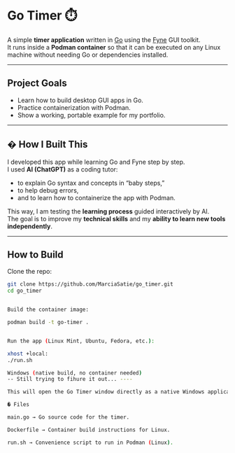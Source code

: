 # Go Timer ⏱️

A simple **timer application** written in [Go](https://go.dev) using the [Fyne](https://fyne.io) GUI toolkit.  
It runs inside a **Podman container** so that it can be executed on any Linux machine without needing Go or dependencies installed.

---

##  Project Goals
- Learn how to build desktop GUI apps in Go.
- Practice containerization with Podman.
- Show a working, portable example for my portfolio.

---

## � How I Built This
I developed this app while learning Go and Fyne step by step.  
I used **AI (ChatGPT)** as a coding tutor:  
- to explain Go syntax and concepts in “baby steps,”  
- to help debug errors,  
- and to learn how to containerize the app with Podman.  

This way, I am testing the **learning process** guided interactively by AI.  
The goal is to improve my **technical skills** and my **ability to learn new tools independently**.

---

##  How to Build

Clone the repo:
```bash
git clone https://github.com/MarciaSatie/go_timer.git
cd go_timer


Build the container image:

podman build -t go-timer .


Run the app (Linux Mint, Ubuntu, Fedora, etc.):

xhost +local:
./run.sh

Windows (native build, no container needed)
-- Still trying to fihure it out... ----

This will open the Go Timer window directly as a native Windows application �

� Files

main.go → Go source code for the timer.

Dockerfile → Container build instructions for Linux.

run.sh → Convenience script to run in Podman (Linux).